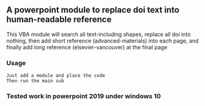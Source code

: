 ## A powerpoint module to replace doi text into human-readable reference

This VBA module will search all text-including shapes, replace all doi into nothing, then add short reference (advanced-materials) into each page, and finally add long reference (elsevier-vancouver) at the final page

### Usage
```
Just add a module and place the code
Then run the main sub
```

### Tested work in powerpoint 2019 under windows 10
